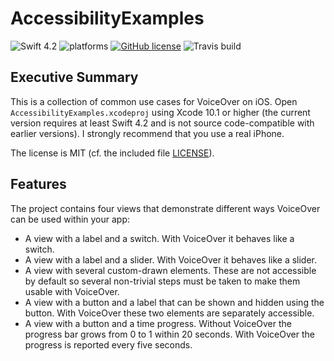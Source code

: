 AccessibilityExamples
=====================

![Swift 4.2](https://img.shields.io/badge/Swift-3.0.x-orange.svg) ![platforms](https://img.shields.io/badge/platforms-iOS-lightgrey.svg) [![GitHub license](https://img.shields.io/badge/license-MIT-lightgrey.svg)](https://raw.githubusercontent.com/nua-schroers/AccessibilityExamples/master/LICENSE) ![Travis build](https://travis-ci.org/nua-schroers/AccessibilityExamples.svg?=master)

Executive Summary
-----------------

This is a collection of common use cases for VoiceOver on iOS. Open `AccessibilityExamples.xcodeproj` using Xcode 10.1 or higher (the current version requires at least Swift 4.2 and is not source code-compatible with earlier versions). I strongly recommend that you use a real iPhone.

The license is MIT (cf. the included file [LICENSE](https://raw.githubusercontent.com/nua-schroers/AccessibilityExamples/master/LICENSE)).

Features
--------

The project contains four views that demonstrate different ways
VoiceOver can be used within your app:
* A view with a label and a switch. With VoiceOver it behaves like a switch.
* A view with a label and a slider. With VoiceOver it behaves like a slider.
* A view with several custom-drawn elements. These are not accessible by default so several non-trivial steps must be taken to make them usable with VoiceOver.
* A view with a button and a label that can be shown and hidden using the button. With VoiceOver these two elements are separately accessible.
* A view with a button and a time progress. Without VoiceOver the progress bar grows from 0 to 1 within 20 seconds. With VoiceOver the progress is reported every five seconds.
